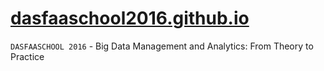 # [dasfaaschool2016.github.io](dasfaaschool2016.github.io)

`DASFAASCHOOL 2016` - Big Data Management and Analytics: From Theory to Practice 
